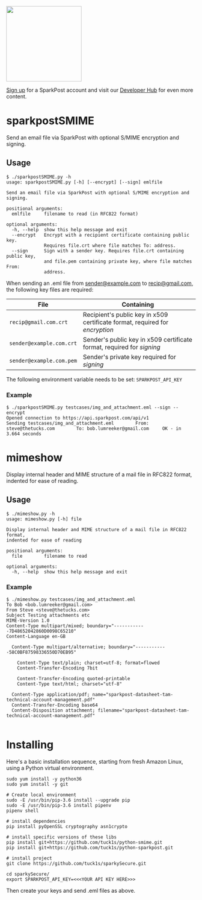 <a href="https://www.sparkpost.com"><img src="https://www.sparkpost.com/sites/default/files/attachments/SparkPost_Logo_2-Color_Gray-Orange_RGB.svg" width="200px"/></a>

[Sign up](https://app.sparkpost.com/join?plan=free-0817?src=Social%20Media&sfdcid=70160000000pqBb&pc=GitHubSignUp&utm_source=github&utm_medium=social-media&utm_campaign=github&utm_content=sign-up) for a SparkPost account and visit our [Developer Hub](https://developers.sparkpost.com) for even more content.

# sparkpostSMIME

Send an email file via SparkPost with optional S/MIME encryption and signing.

## Usage

```
$ ./sparkpostSMIME.py -h
usage: sparkpostSMIME.py [-h] [--encrypt] [--sign] emlfile

Send an email file via SparkPost with optional S/MIME encryption and signing.

positional arguments:
  emlfile     filename to read (in RFC822 format)

optional arguments:
  -h, --help  show this help message and exit
  --encrypt   Encrypt with a recipient certificate containing public key.
              Requires file.crt where file matches To: address.
  --sign      Sign with a sender key. Requires file.crt containing public key,
              and file.pem containing private key, where file matches From:
              address.
```

When sending an .eml file from sender@example.com to recip@gmail.com, the following key files are required:

|File|Containing|
|---|---|
|`recip@gmail.com.crt`|Recipient's public key in x509 certificate format, required for *encryption*|       
|`sender@example.com.crt`|Sender's public key in x509 certificate format, required for *signing*|
|`sender@example.com.pem`|Sender's private key required for *signing*|

The following environment variable needs to be set: `SPARKPOST_API_KEY`

### Example

```
$ ./sparkpostSMIME.py testcases/img_and_attachment.eml --sign --encrypt
Opened connection to https://api.sparkpost.com/api/v1
Sending testcases/img_and_attachment.eml        From: steve@thetucks.com        To: bob.lumreeker@gmail.com     OK - in 3.664 seconds
```

# mimeshow

Display internal header and MIME structure of a mail file in RFC822 format, indented for ease of reading.

## Usage 

```
$ ./mimeshow.py -h
usage: mimeshow.py [-h] file

Display internal header and MIME structure of a mail file in RFC822 format,
indented for ease of reading

positional arguments:
  file        filename to read

optional arguments:
  -h, --help  show this help message and exit
```

### Example

```
$ ./mimeshow.py testcases/img_and_attachment.eml 
To Bob <bob.lumreeker@gmail.com>
From Steve <steve@thetucks.com>
Subject Testing attachments etc
MIME-Version 1.0
Content-Type multipart/mixed; boundary="------------7D48652042860D0098C65210"
Content-Language en-GB

  Content-Type multipart/alternative; boundary="------------58C0BF87598336550D70EB95"

    Content-Type text/plain; charset=utf-8; format=flowed
    Content-Transfer-Encoding 7bit

    Content-Transfer-Encoding quoted-printable
    Content-Type text/html; charset="utf-8"

  Content-Type application/pdf; name="sparkpost-datasheet-tam-technical-account-management.pdf"
  Content-Transfer-Encoding base64
  Content-Disposition attachment; filename="sparkpost-datasheet-tam-technical-account-management.pdf"
 
```

# Installing

Here's a basic installation sequence, starting from fresh Amazon Linux, using a Python virtual environment.

```
sudo yum install -y python36
sudo yum install -y git

# Create local environment
sudo -E /usr/bin/pip-3.6 install --upgrade pip
sudo -E /usr/bin/pip-3.6 install pipenv
pipenv shell

# install dependencies
pip install pyOpenSSL cryptography asn1crypto

# install specific versions of these libs
pip install git+https://github.com/tuck1s/python-smime.git
pip install git+https://github.com/tuck1s/python-sparkpost.git

# install project
git clone https://github.com/tuck1s/sparkySecure.git

cd sparkySecure/
export SPARKPOST_API_KEY=<<<YOUR API KEY HERE>>>
```

Then create your keys and send .eml files as above.
